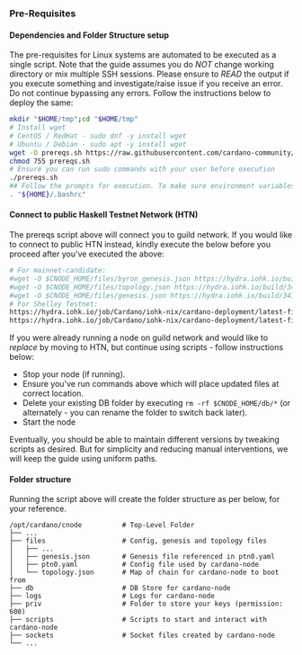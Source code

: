 
### Pre-Requisites

#### Dependencies and Folder Structure setup

The pre-requisites for Linux systems are automated to be executed as a single script. Note that the guide assumes you do *NOT* change working directory or mix multiple SSH sessions.
Please ensure to *READ* the output if you execute something and investigate/raise issue if you receive an error. Do not continue bypassing any errors.
Follow the instructions below to deploy the same:

``` bash
mkdir "$HOME/tmp";cd "$HOME/tmp"
# Install wget
# CentOS / RedHat - sudo dnf -y install wget
# Ubuntu / Debian - sudo apt -y install wget
wget -O prereqs.sh https://raw.githubusercontent.com/cardano-community/guild-operators/master/files/ptn0/scripts/prereqs.sh
chmod 755 prereqs.sh
# Ensure you can run sudo commands with your user before execution
./prereqs.sh
## Follow the prompts for execution. To make sure environment variables are available for session you're running, make sure to source bashrc
. "${HOME}/.bashrc"
```

#### Connect to public Haskell Testnet Network (HTN)

The prereqs script above will connect you to guild network. If you would like to connect to public HTN instead, kindly execute the below before you proceed after you've executed the above:

``` bash
# For mainnet-candidate:
#wget -O $CNODE_HOME/files/byron_genesis.json https://hydra.iohk.io/build/3416851/download/1/mainnet_candidate-byron-genesis.json
#wget -O $CNODE_HOME/files/topology.json https://hydra.iohk.io/build/3416851/download/1/mainnet_candidate-topology.json
#wget -O $CNODE_HOME/files/genesis.json https://hydra.iohk.io/build/3416851/download/1/mainnet_candidate-shelley-genesis.json
# For Shelley Testnet:
https://hydra.iohk.io/job/Cardano/iohk-nix/cardano-deployment/latest-finished/download/1/shelley_testnet-shelley-genesis.json
https://hydra.iohk.io/job/Cardano/iohk-nix/cardano-deployment/latest-finished/download/1/shelley_testnet-topology.json
```

If you were already running a node on guild network and would like to *replace* by moving to HTN, but continue using scripts - follow instructions below:

- Stop your node (if running).
- Ensure you've run commands above which will place updated files at correct location.
- Delete your existing DB folder by executing `rm -rf $CNODE_HOME/db/*` (or alternately - you can rename the folder to switch back later).
- Start the node

Eventually, you should be able to maintain different versions by tweaking scripts as desired. But for simplicity and reducing manual interventions, we will keep the guide using uniform paths.

#### Folder structure

Running the script above will create the folder structure as per below, for your reference.

    /opt/cardano/cnode          # Top-Level Folder
    ├── ...
    ├── files                   # Config, genesis and topology files
    │   ├── ...
    │   ├── genesis.json        # Genesis file referenced in ptn0.yaml
    │   ├── ptn0.yaml           # Config file used by cardano-node
    │   └── topology.json       # Map of chain for cardano-node to boot from
    ├── db                      # DB Store for cardano-node
    ├── logs                    # Logs for cardano-node
    ├── priv                    # Folder to store your keys (permission: 600)
    ├── scripts                 # Scripts to start and interact with cardano-node
    ├── sockets                 # Socket files created by cardano-node
    └── ...

